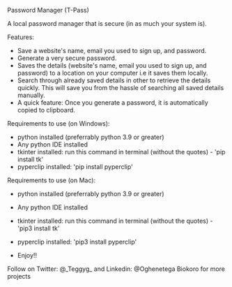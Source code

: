 Password Manager (T-Pass)

A local password manager that is secure (in as much your system is).

Features:
- Save a website's name, email you used to sign up, and password.
- Generate a very secure password.
- Saves the details (website's name, email you used to sign up, and password) to a location on your computer i.e it saves them locally.
- Search through already saved details in other to retrieve the details quickly. This will save you from the hassle of searching all saved details manually.
- A quick feature: Once you generate a password, it is automatically copied to clipboard.

Requirements to use (on Windows):
- python installed (preferrably python 3.9 or greater)
- Any python IDE installed
- tkinter installed: run this command in terminal (without the quotes) - 'pip install tk'
- pyperclip installed: 'pip install pyperclip'

Requirements to use (on Mac):
- python installed (preferrably python 3.9 or greater)
- Any python IDE installed
- tkinter installed: run this command in terminal (without the quotes) - 'pip3 install tk'
- pyperclip installed: 'pip3 install pyperclip'


- Enjoy!!

Follow on Twitter: @\_Teggyg\_  and Linkedin: @Oghenetega Biokoro   for more projects
